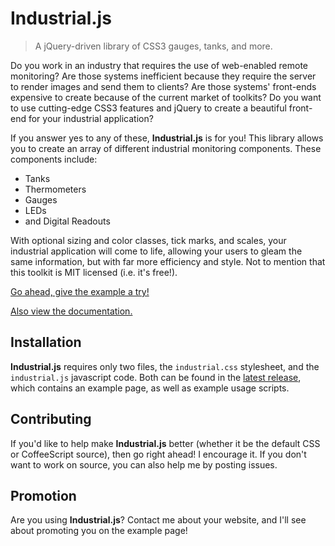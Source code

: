 Industrial.js
=============

> A jQuery-driven library of CSS3 gauges, tanks, and more.

Do you work in an industry that requires the use of web-enabled remote monitoring? Are those systems inefficient because they require the server to render images and send them to clients? Are those systems' front-ends expensive to create because of the current market of toolkits? Do you want to use cutting-edge CSS3 features and jQuery to create a beautiful front-end for your industrial application?

If you answer yes to any of these, **Industrial.js** is for you! This library allows you to create an array of different industrial monitoring components. These components include:

* Tanks
* Thermometers
* Gauges
* LEDs
* and Digital Readouts

With optional sizing and color classes, tick marks, and scales, your industrial application will come to life, allowing your users to gleam the same information, but with far more efficiency and style. Not to mention that this toolkit is MIT licensed (i.e. it's free!).

[Go ahead, give the example a try!](http://brennana.github.com/industrial-js)

[Also view the documentation.](https://github.com/brennana/industrial-js/wiki)

## Installation ##
**Industrial.js** requires only two files, the `industrial.css` stylesheet, and the `industrial.js` javascript code. Both can be found in the [latest release](https://github.com/brennana/industrial-js/releases), which contains an example page, as well as example usage scripts.

## Contributing ##
If you'd like to help make **Industrial.js** better (whether it be the default CSS or CoffeeScript source), then go right ahead! I encourage it. If you don't want to work on source, you can also help me by posting issues.

## Promotion ##
Are you using **Industrial.js**? Contact me about your website, and I'll see about promoting you on the example page!
